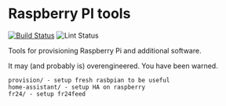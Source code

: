 Raspberry PI tools
==================

[![Build Status](https://travis-ci.org/kpucynski/raspberry.svg?branch=master)](https://travis-ci.org/kpucynski/raspberry)
![Lint Status](https://github.com/kpucynski/raspberry/workflows/Ansible%20Lint/badge.svg)

Tools for provisioning Raspberry Pi and additional software.

It may (and probably is) overengineered. You have been warned.

```
provision/ - setup fresh rasbpian to be useful
home-assistant/ - setup HA on raspberry
fr24/ - setup fr24feed
```
